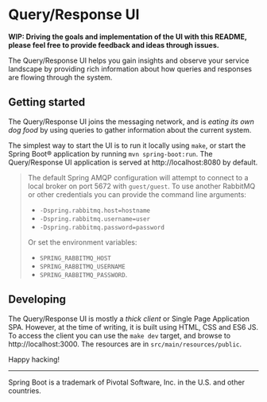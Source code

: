 Query/Response UI
=================

**WIP: Driving the goals and implementation of the UI with this README, please
       feel free to provide feedback and ideas through issues.**

The Query/Response UI helps you gain insights and observe your service
landscape by providing rich information about how queries and responses are
flowing through the system.

Getting started
---------------

The Query/Response UI joins the messaging network, and is _eating its own dog
food_ by using queries to gather information about the current system.

The simplest way to start the UI is to run it locally using `make`, or start
the Spring Boot® application by running `mvn spring-boot:run`. The
Query/Response UI application is served at http://localhost:8080 by default.

> The default Spring AMQP configuration will attempt to connect to a local
> broker on port 5672 with `guest/guest`. To use another RabbitMQ or other
> credentials you can provide the command line arguments:
> 
> * `-Dspring.rabbitmq.host=hostname`
> * `-Dspring.rabbitmq.username=user`
> * `-Dspring.rabbitmq.password=password`
> 
> Or set the environment variables:
> 
> * `SPRING_RABBITMQ_HOST`
> * `SPRING_RABBITMQ_USERNAME`
> * `SPRING_RABBITMQ_PASSWORD`.

Developing
----------

The Query/Response UI is mostly a _thick client_ or Single Page Application
SPA. However, at the time of writing, it is built using HTML, CSS and ES6 JS.
To access the client you can use the `make dev` target, and browse to
http://localhost:3000. The resources are in `src/main/resources/public`.

Happy hacking!

---

Spring Boot is a trademark of Pivotal Software, Inc. in the U.S. and other
countries.
